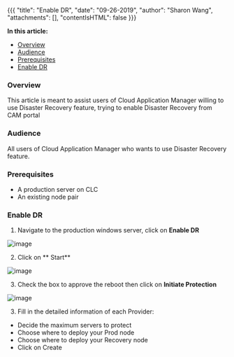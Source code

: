 {{{
  "title": "Enable DR",
  "date": "09-26-2019",
  "author": "Sharon Wang",
  "attachments": [],
  "contentIsHTML": false
}}}

**In this article:**

* [Overview](#overview)
* [Audience](#audience)
* [Prerequisites](#prerequisites)
* [Enable DR](#enable-dr)

### Overview <a name="overview"></a>

This article is meant to assist users of Cloud Application Manager willing to use Disaster Recovery feature, trying to enable Disaster Recovery from CAM portal

### Audience <a name="audience"></a>

All users of Cloud Application Manager who wants to use Disaster Recovery feature.

### Prerequisites <a name="prerequisites"></a>

* A production server on CLC 
* An existing node pair

### Enable DR <a name="enable-dr"></a>

1. Navigate to the production windows server, click on **Enable DR**

![image](https://user-images.githubusercontent.com/20582531/65724457-ae30c680-e06d-11e9-9ee5-099dca8f5ff4.png)



2. Click on ** Start**

![image](https://user-images.githubusercontent.com/20582531/65724487-bdb00f80-e06d-11e9-8f90-ff22b48eecd8.png)

3. Check the box to approve the reboot then click on **Initiate Protection**

![image](https://user-images.githubusercontent.com/20582531/65724636-14b5e480-e06e-11e9-959b-c3c258aec9d1.png)

3. Fill in the detailed information of each Provider:
 * Decide the maximum servers to protect
 * Choose where to deploy your Prod node
 * Choose where to deploy your Recovery node
 * Click on Create

